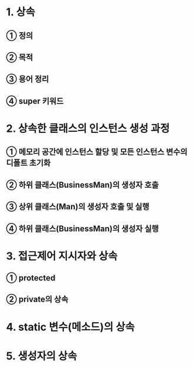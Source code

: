 # 1. 상속
## ① 정의
## ② 목적
## ③ 용어 정리
## ④ super 키워드

# 2. 상속한 클래스의 인스턴스 생성 과정
## ① 메모리 공간에 인스턴스 할당 및 모든 인스턴스 변수의 디폴트 초기화
## ② 하위 클래스(BusinessMan)의 생성자 호출
## ③ 상위 클래스(Man)의 생성자 호출 및 실행
## ④ 하위 클래스(BusinessMan)의 생성자 실행

# 3. 접근제어 지시자와 상속
## ① protected 
## ② private의 상속

# 4. static 변수(메소드)의 상속

# 5. 생성자의 상속
